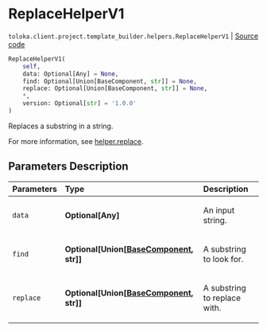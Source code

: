 # ReplaceHelperV1
`toloka.client.project.template_builder.helpers.ReplaceHelperV1` | [Source code](https://github.com/Toloka/toloka-kit/blob/v1.2.2/src/client/project/template_builder/helpers.py#L118)

```python
ReplaceHelperV1(
    self,
    data: Optional[Any] = None,
    find: Optional[Union[BaseComponent, str]] = None,
    replace: Optional[Union[BaseComponent, str]] = None,
    *,
    version: Optional[str] = '1.0.0'
)
```

Replaces a substring in a string.


For more information, see [helper.replace](https://toloka.ai/docs/template-builder/reference/helper.replace).

## Parameters Description

| Parameters | Type | Description |
| :----------| :----| :-----------|
`data`|**Optional\[Any\]**|<p>An input string.</p>
`find`|**Optional\[Union\[[BaseComponent](toloka.client.project.template_builder.base.BaseComponent.md), str\]\]**|<p>A substring to look for.</p>
`replace`|**Optional\[Union\[[BaseComponent](toloka.client.project.template_builder.base.BaseComponent.md), str\]\]**|<p>A substring to replace with.</p>
